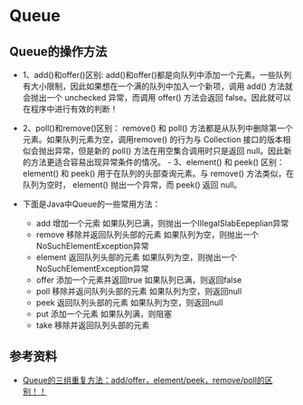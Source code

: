 # Queue
## Queue的操作方法
  - 1、add()和offer()区别:
    add()和offer()都是向队列中添加一个元素。一些队列有大小限制，因此如果想在一个满的队列中加入一个新项，调用 add() 方法就会抛出一个 unchecked 异常，而调用 offer() 方法会返回 false。因此就可以在程序中进行有效的判断！

   - 2、poll()和remove()区别：
    remove() 和 poll() 方法都是从队列中删除第一个元素。如果队列元素为空，调用remove() 的行为与 Collection 接口的版本相似会抛出异常，但是新的 poll() 方法在用空集合调用时只是返回 null。因此新的方法更适合容易出现异常条件的情况。
    - 3、element() 和 peek() 区别：
    element() 和 peek() 用于在队列的头部查询元素。与 remove() 方法类似，在队列为空时， element() 抛出一个异常，而 peek() 返回 null。
  
  - 下面是Java中Queue的一些常用方法：
    - add 增加一个元索 如果队列已满，则抛出一个IIIegaISlabEepeplian异常
    - remove 移除并返回队列头部的元素 如果队列为空，则抛出一个NoSuchElementException异常
    - element 返回队列头部的元素 如果队列为空，则抛出一个NoSuchElementException异常
    - offer 添加一个元素并返回true 如果队列已满，则返回false
    - poll 移除并返问队列头部的元素 如果队列为空，则返回null
    - peek 返回队列头部的元素 如果队列为空，则返回null
    - put 添加一个元素 如果队列满，则阻塞
    - take 移除并返回队列头部的元素


## 参考资料
   - [Queue的三组重复方法：add/offer，element/peek，remove/poll的区别！！](https://blog.csdn.net/weixin_44699871/article/details/107433843)
